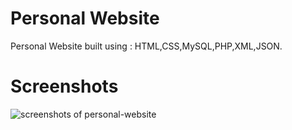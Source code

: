 Personal Website
=======
Personal Website built using : HTML,CSS,MySQL,PHP,XML,JSON.

Screenshots
=======
![screenshots of personal-website](./personal-website-/personal-website.gif)





